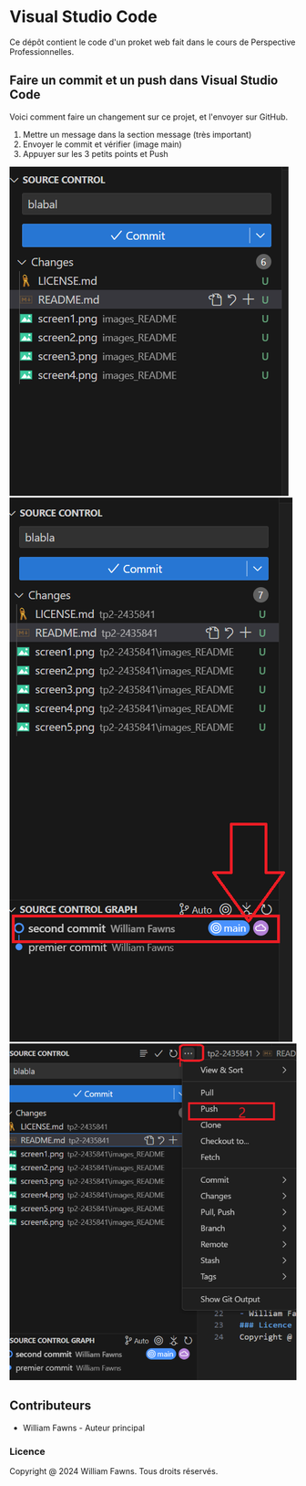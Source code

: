 # Visual Studio Code 
Ce dépôt contient le code d'un proket web fait dans le cours de Perspective Professionnelles.
## Faire un commit et un push dans Visual Studio Code
Voici comment faire un changement sur ce projet, et l'envoyer sur GitHub.
1. Mettre un message dans la section message (très important)
2. Envoyer le commit et vérifier (image main)
3. Appuyer sur les 3 petits points et Push 

![Screen1](images_README/screen5.png)
![Screen2](images_README/screen6.png)
![Screen3](images_README/screen7.png)

## Contributeurs
- William Fawns - Auteur principal 
### Licence
Copyright @ 2024 William Fawns. Tous droits réservés.